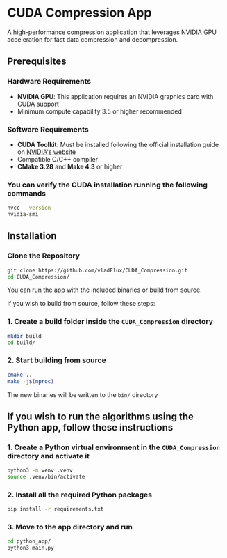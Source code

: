 # CUDA Compression App

A high-performance compression application that leverages NVIDIA GPU acceleration for fast data compression and 
decompression.

## Prerequisites

### Hardware Requirements
- **NVIDIA GPU**: This application requires an NVIDIA graphics card with CUDA support
- Minimum compute capability 3.5 or higher recommended

### Software Requirements
- **CUDA Toolkit**: Must be installed following the official installation guide on [NVIDIA's website](https://developer.nvidia.com/cuda-downloads)
- Compatible C/C++ compiler
- **CMake 3.28** and **Make 4.3** or higher

### You can verify the CUDA installation running the following commands
```bash
nvcc --version
nvidia-smi
```

## Installation

### Clone the Repository
```bash
git clone https://github.com/vladFlux/CUDA_Compression.git
cd CUDA_Compression/
```

You can run the app with the included binaries or build from source.

If you wish to build from source, follow these steps:

### 1. Create a build folder inside the ``CUDA_Compression`` directory
```bash
mkdir build
cd build/
```

### 2. Start building from source
```bash
cmake ..
make -j$(nproc)
```

The new binaries will be written to the ``bin/`` directory


## If you wish to run the algorithms using the Python app, follow these instructions

### 1. Create a Python virtual environment in the ``CUDA_Compression`` directory and activate it
```bash
python3 -m venv .venv
source .venv/bin/activate
```

### 2. Install all the required Python packages
```bash
pip install -r requirements.txt 
```

### 3. Move to the app directory and run
```bash
cd python_app/
python3 main.py
```
